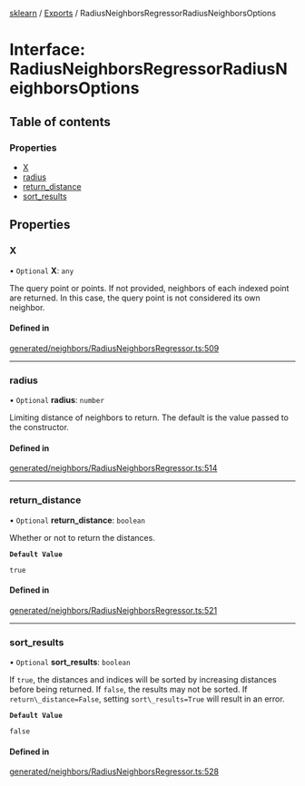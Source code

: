 [sklearn](../readme.md) / [Exports](../modules.md) / RadiusNeighborsRegressorRadiusNeighborsOptions

# Interface: RadiusNeighborsRegressorRadiusNeighborsOptions

## Table of contents

### Properties

- [X](RadiusNeighborsRegressorRadiusNeighborsOptions.md#x)
- [radius](RadiusNeighborsRegressorRadiusNeighborsOptions.md#radius)
- [return\_distance](RadiusNeighborsRegressorRadiusNeighborsOptions.md#return_distance)
- [sort\_results](RadiusNeighborsRegressorRadiusNeighborsOptions.md#sort_results)

## Properties

### X

• `Optional` **X**: `any`

The query point or points. If not provided, neighbors of each indexed point are returned. In this case, the query point is not considered its own neighbor.

#### Defined in

[generated/neighbors/RadiusNeighborsRegressor.ts:509](https://github.com/transitive-bullshit/scikit-learn-ts/blob/367336a/packages/sklearn/src/generated/neighbors/RadiusNeighborsRegressor.ts#L509)

___

### radius

• `Optional` **radius**: `number`

Limiting distance of neighbors to return. The default is the value passed to the constructor.

#### Defined in

[generated/neighbors/RadiusNeighborsRegressor.ts:514](https://github.com/transitive-bullshit/scikit-learn-ts/blob/367336a/packages/sklearn/src/generated/neighbors/RadiusNeighborsRegressor.ts#L514)

___

### return\_distance

• `Optional` **return\_distance**: `boolean`

Whether or not to return the distances.

**`Default Value`**

`true`

#### Defined in

[generated/neighbors/RadiusNeighborsRegressor.ts:521](https://github.com/transitive-bullshit/scikit-learn-ts/blob/367336a/packages/sklearn/src/generated/neighbors/RadiusNeighborsRegressor.ts#L521)

___

### sort\_results

• `Optional` **sort\_results**: `boolean`

If `true`, the distances and indices will be sorted by increasing distances before being returned. If `false`, the results may not be sorted. If `return\_distance=False`, setting `sort\_results=True` will result in an error.

**`Default Value`**

`false`

#### Defined in

[generated/neighbors/RadiusNeighborsRegressor.ts:528](https://github.com/transitive-bullshit/scikit-learn-ts/blob/367336a/packages/sklearn/src/generated/neighbors/RadiusNeighborsRegressor.ts#L528)
